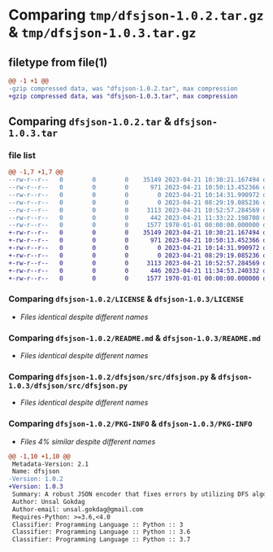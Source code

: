 # Comparing `tmp/dfsjson-1.0.2.tar.gz` & `tmp/dfsjson-1.0.3.tar.gz`

## filetype from file(1)

```diff
@@ -1 +1 @@
-gzip compressed data, was "dfsjson-1.0.2.tar", max compression
+gzip compressed data, was "dfsjson-1.0.3.tar", max compression
```

## Comparing `dfsjson-1.0.2.tar` & `dfsjson-1.0.3.tar`

### file list

```diff
@@ -1,7 +1,7 @@
--rw-r--r--   0        0        0    35149 2023-04-21 10:30:21.167494 dfsjson-1.0.2/LICENSE
--rw-r--r--   0        0        0      971 2023-04-21 10:50:13.452366 dfsjson-1.0.2/README.md
--rw-r--r--   0        0        0        0 2023-04-21 10:14:31.990972 dfsjson-1.0.2/dfsjson/__init__.py
--rw-r--r--   0        0        0        0 2023-04-21 08:29:19.085236 dfsjson-1.0.2/dfsjson/src/__init__.py
--rw-r--r--   0        0        0     3113 2023-04-21 10:52:57.284569 dfsjson-1.0.2/dfsjson/src/dfsjson.py
--rw-r--r--   0        0        0      442 2023-04-21 11:33:22.198700 dfsjson-1.0.2/pyproject.toml
--rw-r--r--   0        0        0     1577 1970-01-01 00:00:00.000000 dfsjson-1.0.2/PKG-INFO
+-rw-r--r--   0        0        0    35149 2023-04-21 10:30:21.167494 dfsjson-1.0.3/LICENSE
+-rw-r--r--   0        0        0      971 2023-04-21 10:50:13.452366 dfsjson-1.0.3/README.md
+-rw-r--r--   0        0        0        0 2023-04-21 10:14:31.990972 dfsjson-1.0.3/dfsjson/__init__.py
+-rw-r--r--   0        0        0        0 2023-04-21 08:29:19.085236 dfsjson-1.0.3/dfsjson/src/__init__.py
+-rw-r--r--   0        0        0     3113 2023-04-21 10:52:57.284569 dfsjson-1.0.3/dfsjson/src/dfsjson.py
+-rw-r--r--   0        0        0      446 2023-04-21 11:34:53.240332 dfsjson-1.0.3/pyproject.toml
+-rw-r--r--   0        0        0     1577 1970-01-01 00:00:00.000000 dfsjson-1.0.3/PKG-INFO
```

### Comparing `dfsjson-1.0.2/LICENSE` & `dfsjson-1.0.3/LICENSE`

 * *Files identical despite different names*

### Comparing `dfsjson-1.0.2/README.md` & `dfsjson-1.0.3/README.md`

 * *Files identical despite different names*

### Comparing `dfsjson-1.0.2/dfsjson/src/dfsjson.py` & `dfsjson-1.0.3/dfsjson/src/dfsjson.py`

 * *Files identical despite different names*

### Comparing `dfsjson-1.0.2/PKG-INFO` & `dfsjson-1.0.3/PKG-INFO`

 * *Files 4% similar despite different names*

```diff
@@ -1,10 +1,10 @@
 Metadata-Version: 2.1
 Name: dfsjson
-Version: 1.0.2
+Version: 1.0.3
 Summary: A robust JSON encoder that fixes errors by utilizing DFS algorithm.
 Author: Unsal Gokdag
 Author-email: unsal.gokdag@gmail.com
 Requires-Python: >=3.6,<4.0
 Classifier: Programming Language :: Python :: 3
 Classifier: Programming Language :: Python :: 3.6
 Classifier: Programming Language :: Python :: 3.7
```

